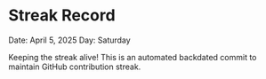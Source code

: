 # Streak Record

Date: April 5, 2025
Day: Saturday

Keeping the streak alive! This is an automated backdated commit to maintain GitHub contribution streak.